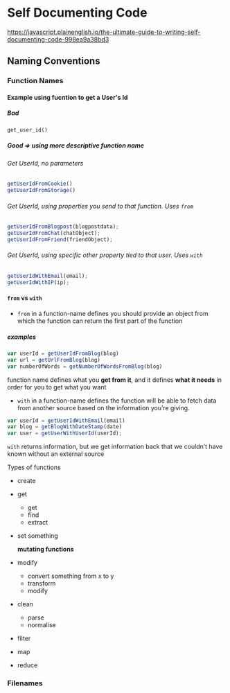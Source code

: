 # Self Documenting Code

https://javascript.plainenglish.io/the-ultimate-guide-to-writing-self-documenting-code-998ea9a38bd3

## Naming Conventions



### Function Names

#### Example using fucntion to get a User's Id

##### Bad

```python
get_user_id()
```

##### Good => using more descriptive function name

###### 	Get UserId, no parameters

```javascript
getUserIdFromCookie()
getUserIdFromStorage()
```

###### 	Get UserId, using properties you send to that function.   Uses `from`

```javascript
getUserIdFromBlogpost(blogpostdata);
getUserIdFromChat(chatObject);
getUserIdFromFriend(friendObject);
```

###### 	Get UserId, using specific other property tied to that user.  Uses `with`

```javascript
getUserIdWithEmail(email);
getUserIdWithIP(ip);
```



#### `from`  vs  `with`

- `from` in a function-name defines you should provide an object from which the function can return the first part of the function

##### examples

```javascript
var userId = getUserIdFromBlog(blog)
var url = getUrlFromBlog(blog)
var numberOfWords = getNumberOfWordsFromBlog(blog)
```

function name defines what you **get from it**, and it defines **what it needs** in order for you to get what you want



- `with` in a function-name defines the function will be able to fetch data from another source based on the information you’re giving.

```javascript
var userId = getUserIdWithEmail(email)
var blog = getBlogWithDateStamp(date)
var user = getUserWithUserId(userId);
```

`with` returns information, but we get information back that we couldn’t have known without an external source



Types of functions

- create

- get

  - get
  - find
  - extract

- set something

  

  **mutating functions**

- modify

  - convert something from x to y
  - transform
  - modify

- clean

  - parse
  - normalise



- filter
- map
- reduce







### Filenames


